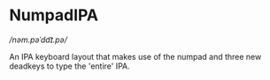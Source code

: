 # NumpadIPA
*/nəm.pəˈda͡ɪ.pə/*

An IPA keyboard layout that makes use of the numpad and three new deadkeys to type the 'entire' IPA.

